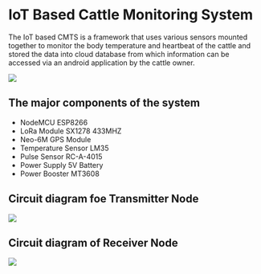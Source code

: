 # IoT Based Cattle Monitoring System

The IoT based CMTS is a framework that uses various sensors mounted together to monitor the body temperature and heartbeat of the cattle and stored the data into cloud database from which information can be accessed via an android application by the cattle owner.

![](https://github.com/hirokjyoti-k/Cattle-Tracker/blob/master/images/system.png)

## The major components of the system

- NodeMCU ESP8266
- LoRa Module SX1278 433MHZ
- Neo-6M GPS Module
- Temperature Sensor LM35
- Pulse Sensor RC-A-4015 
- Power Supply 5V Battery
- Power Booster MT3608


## Circuit diagram foe Transmitter Node
![](https://github.com/hirokjyoti-k/Cattle-Tracker/blob/master/images/transmitter.jpg)



## Circuit diagram of Receiver Node
![](https://github.com/hirokjyoti-k/Cattle-Tracker/blob/master/images/receiver.jpg)


